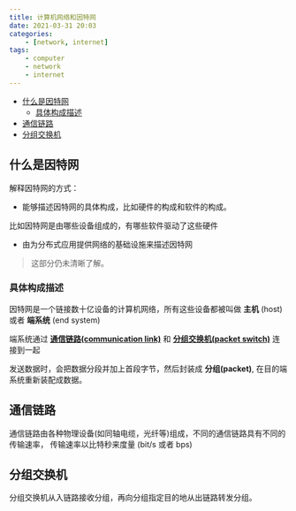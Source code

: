 ```yaml
---
title: 计算机网络和因特网
date: 2021-03-31 20:03
categories:
	- [network, internet]
tags:
	- computer
	- network
	- internet
---
```



<!-- vim-markdown-toc GFM -->

* [什么是因特网](#什么是因特网)
	* [具体构成描述](#具体构成描述)
* [通信链路](#通信链路)
* [分组交换机](#分组交换机)

<!-- vim-markdown-toc -->

## 什么是因特网

解释因特网的方式：

- 能够描述因特网的具体构成，比如硬件的构成和软件的构成。

比如因特网是由哪些设备组成的，有哪些软件驱动了这些硬件

- 由为分布式应用提供网络的基础设施来描述因特网

> 这部分仍未清晰了解。

### 具体构成描述

因特网是一个链接数十亿设备的计算机网络，所有这些设备都被叫做 **主机** (host) 或者 **端系统**
(end system)

端系统通过 [**通信链路(communication link)**](#通信链路) 和 [**分组交换机(packet switch)**](#分组交换机) 
连接到一起

发送数据时，会把数据分段并加上首段字节，然后封装成 **分组(packet)**, 在目的端系统重新装配成数据。

## 通信链路

通信链路由各种物理设备(如同轴电缆，光纤等)组成，不同的通信链路具有不同的传输速率， 
传输速率以比特秒来度量 (bit/s 或者 bps)

## 分组交换机

分组交换机从入链路接收分组，再向分组指定目的地从出链路转发分组。
